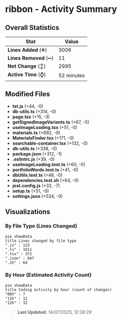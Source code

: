 # ribbon - Activity Summary 

## Overall Statistics

| Stat                   | Value                                                             |
| ---------------------- | ----------------------------------------------------------------- |
| **Lines Added** (➕)   | 3006                                          |
| **Lines Removed** (➖) | 11                                        |
| **Net Change** (↕)    | 2995                |
| **Active Time** (⌚)   | 52 minutes |


## Modified Files
- **tst.js** (+44, -0)
- **db-utils.ts** (+314, -0)
- **page.tsx** (+15, -3)
- **getSignedImageVariants.ts** (+67, -0)
- **useImageLoading.tsx** (+51, -0)
- **materials.ts** (+692, -0)
- **MaterialsFinder.tsx** (+171, -0)
- **searchable-container.tsx** (+132, -0)
- **db-utils.ts** (+338, -0)
- **package.json** (+312, -1)
- **.eslintrc.js** (+39, -0)
- **useImageLoading.test.ts** (+60, -0)
- **portfolioWords.test.ts** (+41, -0)
- **dbUtils.test.ts** (+48, -0)
- **dependencies.test.sh** (+64, -0)
- **jest.config.js** (+33, -7)
- **setup.ts** (+51, -0)
- **settings.json** (+534, -0)

## Visualizations

### By File Type (Lines Changed)

```mermaid
pie showData
title Lines changed by file type
".js" : 123
".ts" : 1611
".tsx" : 372
".json" : 847
".sh" : 64
```

### By Hour (Estimated Activity Count)

```mermaid
pie showData
title Coding activity by hour (count of changes)
"06h" : 7
"11h" : 12
"12h" : 32
```


> **Last Updated:** 14/07/2025, 12:38:29